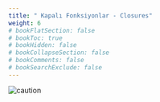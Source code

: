 ```yaml
---
title: " Kapalı Fonksiyonlar - Closures"
weight: 6
# bookFlatSection: false
# bookToc: true
# bookHidden: false
# bookCollapseSection: false
# bookComments: false
# bookSearchExclude: false
---
```


![caution](/img/caution.jpeg)